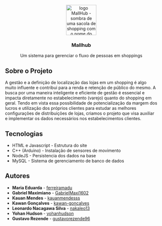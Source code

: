 <p align="center">
    <img 
      src="https://i.imgur.com/69I9dFW.png"
      alt="logo MallHub - sombra de uma sacola de shopping com o nome do projeto Mallhub" 
      width="100" 
      height="100"
    />
</p>

<h3 align="center">Mallhub</h3>
<p align="center">Um sistema para gerenciar o fluxo de pessoas em shoppings</p>

## Sobre o Projeto

A gestão e a definição de localização das lojas em um shopping é algo muito influente e contribui para a renda e retenção de público do mesmo. A busca por uma maneira inteligente e eficiente de gestão é essencial e impacta diretamente no estabelecimento (varejo) quanto do shopping em geral. Tendo em vista essa possibilidade de potencialização da margem dos lucros e utilização dos próprios clientes para estudar as melhores configurações de distribuições de lojas, criamos o projeto que visa auxiliar e implementar os dados necessários nos estabelecimentos clientes.

## Tecnologias
- HTML e Javascript - Estrutura do site
- C++ (Arduino) - Instalação de sensores de movimento
- NodeJS - Persistencia dos dados na base
- MySQL - Sistema de gerenciamento de banco de dados

## Autores
- **Maria Eduarda** - [ferreiramadu](https://github.com/ferreiramadu)
- **Gabriel Maximiano** - [GabrielMaxi1602](https://github.com/GabrielMaxi1602)
- **Kauan Mendes** - [kauanmendesss](https://github.com/kauanmendesss)
- **Kawan Gonçalves** - [kawan-goncalves](https://github.com/kawan-goncalves)
- **Leonardo Nacagawa Silva** - [nakaleo13](https://github.com/nakaleo13)
- **Yohan Hudson** - [yohanhudson](https://github.com/yohanhudson)
- **Gustavo Rezende** - [gustavorezende96](https://github.com/gustavorezende96)
